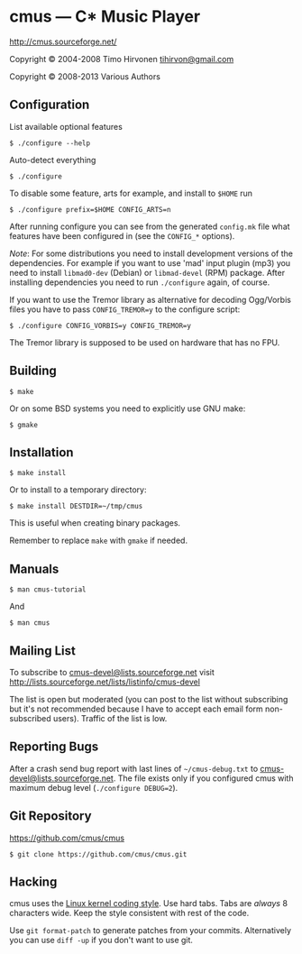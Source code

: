 cmus — C\* Music Player
=======================

http://cmus.sourceforge.net/

Copyright © 2004-2008 Timo Hirvonen <tihirvon@gmail.com>

Copyright © 2008-2013 Various Authors


Configuration
-------------

List available optional features

    $ ./configure --help

Auto-detect everything

    $ ./configure

To disable some feature, arts for example, and install to `$HOME` run

    $ ./configure prefix=$HOME CONFIG_ARTS=n

After running configure you can see from the generated `config.mk` file
what features have been configured in (see the `CONFIG_*` options).

*Note*: For some distributions you need to install development versions
of the dependencies.  For example if you want to use 'mad' input plugin
(mp3) you need to install `libmad0-dev` (Debian) or `libmad-devel` (RPM)
package. After installing dependencies you need to run `./configure`
again, of course.

If you want to use the Tremor library as alternative for decoding
Ogg/Vorbis files you have to pass `CONFIG_TREMOR=y` to the configure
script:

    $ ./configure CONFIG_VORBIS=y CONFIG_TREMOR=y

The Tremor library is supposed to be used on hardware that has no FPU.


Building
--------

    $ make

Or on some BSD systems you need to explicitly use GNU make:

    $ gmake


Installation
------------

    $ make install

Or to install to a temporary directory:

    $ make install DESTDIR=~/tmp/cmus

This is useful when creating binary packages.

Remember to replace `make` with `gmake` if needed.


Manuals
-------

    $ man cmus-tutorial

And

    $ man cmus


Mailing List
------------

To subscribe to cmus-devel@lists.sourceforge.net visit
http://lists.sourceforge.net/lists/listinfo/cmus-devel

The list is open but moderated (you can post to the list without
subscribing but it's not recommended because I have to accept each email
form non-subscribed users).  Traffic of the list is low.


Reporting Bugs
--------------

After a crash send bug report with last lines of `~/cmus-debug.txt` to
cmus-devel@lists.sourceforge.net.  The file exists only if you
configured cmus with maximum debug level (`./configure DEBUG=2`).


Git Repository
--------------

https://github.com/cmus/cmus

    $ git clone https://github.com/cmus/cmus.git


Hacking
-------

cmus uses the [Linux kernel coding style](http://www.kernel.org/doc/Documentation/CodingStyle).
Use hard tabs.  Tabs are _always_ 8 characters wide.  Keep the style consistent with rest of the
code.

Use `git format-patch` to generate patches from your commits.
Alternatively you can use `diff -up` if you don't want to use git.
